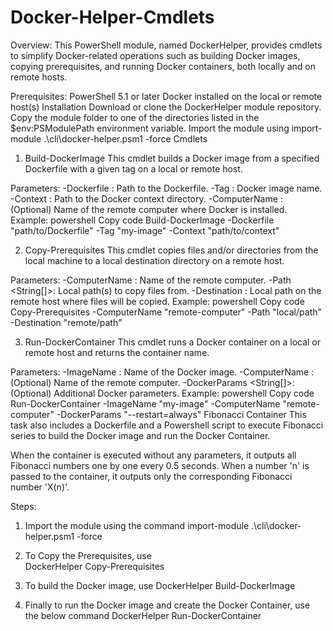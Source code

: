 # Docker-Helper-Cmdlets
Overview:
This PowerShell module, named DockerHelper, provides cmdlets to simplify Docker-related operations such as building Docker images, copying prerequisites, and running Docker containers, both locally and on remote hosts.

Prerequisites:
PowerShell 5.1 or later
Docker installed on the local or remote host(s)
Installation
Download or clone the DockerHelper module repository.
Copy the module folder to one of the directories listed in the $env:PSModulePath environment variable.
Import the module using import-module .\cli\docker-helper.psm1 -force
Cmdlets

1. Build-DockerImage
This cmdlet builds a Docker image from a specified Dockerfile with a given tag on a local or remote host.

Parameters:
-Dockerfile <String>: Path to the Dockerfile.
-Tag <String>: Docker image name.
-Context <String>: Path to the Docker context directory.
-ComputerName <String>: (Optional) Name of the remote computer where Docker is installed.
Example:
powershell
Copy code
Build-DockerImage -Dockerfile "path/to/Dockerfile" -Tag "my-image" -Context "path/to/context"

2. Copy-Prerequisites
This cmdlet copies files and/or directories from the local machine to a local destination directory on a remote host.

Parameters:
-ComputerName <String>: Name of the remote computer.
-Path <String[]>: Local path(s) to copy files from.
-Destination <String>: Local path on the remote host where files will be copied.
Example:
powershell
Copy code
Copy-Prerequisites -ComputerName "remote-computer" -Path "local/path" -Destination "remote/path"

3. Run-DockerContainer
This cmdlet runs a Docker container on a local or remote host and returns the container name.

Parameters:
-ImageName <String>: Name of the Docker image.
-ComputerName <String>: (Optional) Name of the remote computer.
-DockerParams <String[]>: (Optional) Additional Docker parameters.
Example:
powershell
Copy code
Run-DockerContainer -ImageName "my-image" -ComputerName "remote-computer" -DockerParams "--restart=always"
Fibonacci Container
This task also includes a Dockerfile and a Powershell script to execute Fibonacci series to build the Docker image and run the Docker Container.

When the container is executed without any parameters, it outputs all Fibonacci numbers one by one every 0.5 seconds.
When a number 'n' is passed to the container, it outputs only the corresponding Fibonacci number 'X(n)'.

Steps:
1. Import the module using the command
   import-module .\cli\docker-helper.psm1 -force

2. To Copy the Prerequisites, use  
   DockerHelper Copy-Prerequisites

3. To build the Docker image, use
   DockerHelper Build-DockerImage 

4. Finally to run the Docker image and create the Docker Container, use the below command
   DockerHelper Run-DockerContainer 
